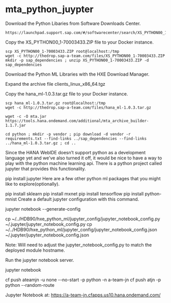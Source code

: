 # mta_python_juypter

Download the Python Libaries from Software Downloads Center.


```
https://launchpad.support.sap.com/#/softwarecenter/search/XS_PYTHON00_1
```

Copy the XS_PYTHON00_1-70003433.ZIP file to your Docker instance.

```
scp XS_PYTHON00_1-70003433.ZIP root@localhost:/tmp
wget -c http://thedrop.sap-a-team.com/files/XS_PYTHON00_1-70003433.ZIP
mkdir -p sap_dependencies ; unzip XS_PYTHON00_1-70003433.ZIP -d sap_dependencies
```

Download the Python ML Libraries with the HXE Download Manager.

Expand the archive file clients_linux_x86_64.tgz

Copy the hana_ml-1.0.3.tar.gz file to your Docker instance.

```
scp hana_ml-1.0.3.tar.gz root@localhost:/tmp
wget -c http://thedrop.sap-a-team.com/files/hana_ml-1.0.3.tar.gz
```

```
wget -c -O mta.jar https://tools.hana.ondemand.com/additional/mta_archive_builder-1.1.7.jar
```

```
cd python ; mkdir -p vendor ; pip download -d vendor -r requirements.txt --find-links ../sap_dependencies --find-links ../hana_ml-1.0.3.tar.gz ; cd ..
```

Since the HANA WebIDE doesn’t support python as a development language yet and we’ve also turned it off, it would be nice to have a way to play with the python machine learning api.  There is a python project called jupyter that provides this functionality.

pip install jupyter
Here are a few other python ml packages that you might like to explore(optionally).

pip install sklearn
pip install mxnet
pip install tensorflow
pip install python-mnist
Create a default jupyter configuration with this command.

jupyter notebook --generate-config

cp ~/../HDB90/hxe_python_ml/jupyter_config/jupyter_notebook_config.py ~/.jupyter/jupyter_notebook_config.py
cp ~/../HDB90/hxe_python_ml/jupyter_config/jupyter_notebook_config.json ~/.jupyter/jupyter_notebook_config.json

Note: Will need to adjust the jupyter_notebook_config.py to match the deployed module hostname.

Run the jupyter notebook server.

jupyter notebook

cf push ateamjn -u none --no-start -p python -n a-team-jn
cf push atjn -p python --random-route

Jupyter Notebook at: https://a-team-jn.cfapps.us10.hana.ondemand.com/
